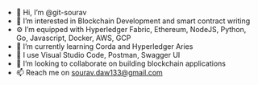 - 👋 Hi, I’m @git-sourav
- 👀 I’m interested in Blockchain Development and smart contract writing
- :gear: I’m equipped with Hyperledger Fabric, Ethereum, NodeJS, Python, Go, Javascript, Docker, AWS, GCP
- 🌱 I’m currently learning Corda and Hyperledger Aries
- :toolbox: I use Visual Studio Code, Postman, Swagger  UI
- 💞️ I’m looking to collaborate on building blockchain applications
- 📫 Reach me on sourav.daw133@gmail.com

<!---
git-sourav/git-sourav is a ✨ special ✨ repository because its `README.md` (this file) appears on your GitHub profile.
You can click the Preview link to take a look at your changes.
--->
